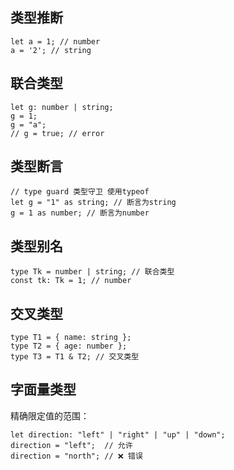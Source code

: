 ## 类型推断

```
let a = 1; // number
a = '2'; // string
```

## 联合类型

```
let g: number | string;
g = 1;
g = "a";
// g = true; // error
```

## 类型断言

```
// type guard 类型守卫 使用typeof
let g = "1" as string; // 断言为string
g = 1 as number; // 断言为number
```

## 类型别名

```
type Tk = number | string; // 联合类型
const tk: Tk = 1; // number
```

## 交叉类型

```
type T1 = { name: string };
type T2 = { age: number };
type T3 = T1 & T2; // 交叉类型
```

## 字面量类型

精确限定值的范围：

```
let direction: "left" | "right" | "up" | "down";
direction = "left";  // 允许
direction = "north"; // ❌ 错误
```
